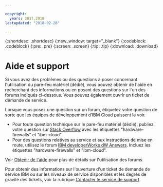 ```yaml
---

copyright:
  years: 2017,2018
lastupdated: "2018-02-28"

---
```


{:shortdesc: .shortdesc}
{:new_window: target="_blank"}
{:codeblock: .codeblock}
{:pre: .pre}
{:screen: .screen}
{:tip: .tip}
{:download: .download}

# Aide et support

Si vous avez des problèmes ou des questions à poser concernant l'utilisation du pare-feu matériel (dédié), vous pouvez obtenir de l'aide en recherchant des informations ou en posant des questions sur l'un des forums indiqués ci-dessous. Vous pouvez également ouvrir un ticket de demande de service.

Lorsque vous posez une question sur un forum, étiquetez votre question de sorte que les équipes de développement d'IBM Cloud puissent la voir.

* Pour toute question technique sur le pare-feu matériel (dédié), publiez votre question sur [Stack Overflow](https://stackoverflow.com/search?q=hardware-firewalls+ibm-cloud) avec les étiquettes "hardware-firewalls" et "ibm-cloud".
* Pour des questions relatives au service et aux instructions de mise en route, utilisez le forum [IBM developerWorks dW Answers](https://developer.ibm.com/answers/topics/hardware-firewalls.html?smartspace=ibm-cloud). Incluez les étiquettes "hardware-firewalls" et "ibm-cloud".

Voir [Obtenir de l'aide](https://console.bluemix.net/docs/support/index.html#getting-help) pour plus de détails sur l'utilisation des forums.

Pour obtenir des informations sur l'ouverture d'un ticket de demande de service IBM ou sur les niveaux de service disponibles et les degrés de gravité des tickets, voir la rubrique [Contacter le service de support](https://console.bluemix.net/docs/support/index.html#contacting-support).
